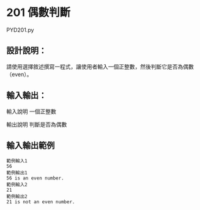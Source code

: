 # 201 偶數判斷
PYD201.py
## 設計說明：
請使用選擇敘述撰寫一程式，讓使用者輸入一個正整數，然後判斷它是否為偶數（even）。

## 輸入輸出：
輸入說明
一個正整數

輸出說明
判斷是否為偶數

## 輸入輸出範例
```
範例輸入1
56
範例輸出1
56 is an even number.
範例輸入2
21
範例輸出2
21 is not an even number.
```
